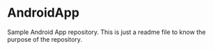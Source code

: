 # AndroidApp
Sample Android App repository.
This is just a readme file to know the purpose of the repository.

